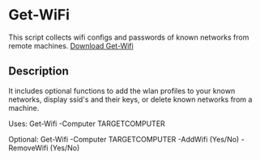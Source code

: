 # Get-WiFi
This script collects wifi configs and passwords of known networks from remote machines.
[Download Get-Wifi](https://github.com/softwaresuave/Get-WiFi/archive/refs/heads/main.zip)

## Description

It includes optional functions to add the wlan profiles to your known networks, display ssid's and their keys, or delete known networks from a machine.  


Uses:
Get-Wifi -Computer TARGETCOMPUTER


Optional:
Get-Wifi -Computer TARGETCOMPUTER -AddWifi (Yes/No) -RemoveWifi (Yes/No)
